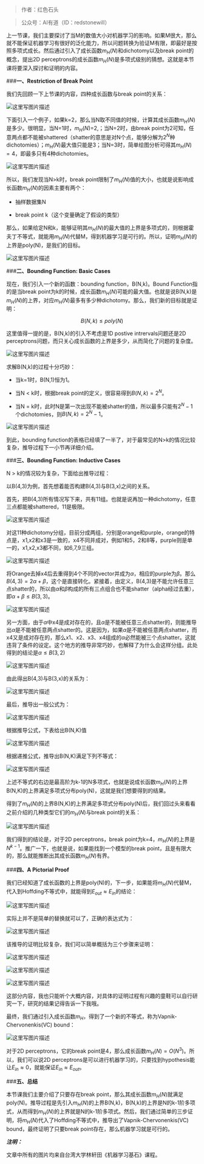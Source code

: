 >作者：红色石头

>公众号：AI有道（ID：redstonewill）

上一节课，我们主要探讨了当M的数值大小对机器学习的影响。如果M很大，那么就不能保证机器学习有很好的泛化能力，所以问题转换为验证M有限，即最好是按照多项式成长。然后通过引入了成长函数$m_H(N)$和dichotomy以及break point的概念，提出2D perceptrons的成长函数$m_H(N)$是多项式级别的猜想。这就是本节课将要深入探讨和证明的内容。

###**一、Restriction of Break Point**

我们先回顾一下上节课的内容，四种成长函数与break point的关系：

![这里写图片描述](http://img.blog.csdn.net/20170614075730000?)

下面引入一个例子，如果k=2，那么当N取不同值的时候，计算其成长函数$m_H(N)$是多少。很明显，当N=1时，$m_H(N)$=2,；当N=2时，由break point为2可知，任意两点都不能被shattered（shatter的意思是对N个点，能够分解为$2^N$种dichotomies）；$m_H(N)$最大值只能是3；当N=3时，简单绘图分析可得其$m_H(N)=4$，即最多只有4种dichotomies。

![这里写图片描述](http://img.blog.csdn.net/20170614081452868?)

所以，我们发现当N>k时，break point限制了$m_H(N)$值的大小，也就是说影响成长函数$m_H(N)$的因素主要有两个：

- 抽样数据集N

- break point k（这个变量确定了假设的类型）

那么，如果给定N和k，能够证明其$m_H(N)$的最大值的上界是多项式的，则根据霍夫丁不等式，就能用$m_H(N)$代替M，得到机器学习是可行的。所以，证明$m_H(N)$的上界是poly(N)，是我们的目标。

![这里写图片描述](http://img.blog.csdn.net/20170614082443877?)

###**二、Bounding Function: Basic Cases**

现在，我们引入一个新的函数：bounding function，B(N,k)。Bound Function指的是当break point为k的时候，成长函数$m_H(N)$可能的最大值。也就是说B(N,k)是$m_H(N)$的上界，对应$m_H(N)$最多有多少种dichotomy。那么，我们新的目标就是证明：

$$B(N,k)\leq poly(N)$$

这里值得一提的是，B(N,k)的引入不考虑是1D postive intrervals问题还是2D perceptrons问题，而只关心成长函数的上界是多少，从而简化了问题的复杂度。

![这里写图片描述](http://img.blog.csdn.net/20170614083709962?)

求解B(N,k)的过程十分巧妙：

- 当k=1时，B(N,1)恒为1。

- 当N < k时，根据break point的定义，很容易得到$B(N,k)=2^N$。

- 当N = k时，此时N是第一次出现不能被shatter的值，所以最多只能有$2^N-1$个dichotomies，则$B(N,k)=2^N-1$。

![这里写图片描述](http://img.blog.csdn.net/20170614085020015?)

到此，bounding function的表格已经填了一半了，对于最常见的N>k的情况比较复杂，推导过程下一小节再详细介绍。

###**三、Bounding Function: Inductive Cases**

N > k的情况较为复杂，下面给出推导过程：

以B(4,3)为例，首先想着能否构建B(4,3)与B(3,x)之间的关系。

首先，把B(4,3)所有情况写下来，共有11组。也就是说再加一种dichotomy，任意三点都能被shattered，11是极限。

![这里写图片描述](http://img.blog.csdn.net/20170614091230231?)

对这11种dichotomy分组，目前分成两组，分别是orange和purple，orange的特点是，x1,x2和x3是一致的，x4不同并成对，例如1和5，2和8等，purple则是单一的，x1,x2,x3都不同，如6,7,9三组。

![这里写图片描述](http://img.blog.csdn.net/20170614091821543?)

将Orange去掉x4后去重得到4个不同的vector并成为$\alpha$，相应的purple为$\beta$。那么$B(4,3) = 2\alpha + \beta$，这个是直接转化。紧接着，由定义，B(4,3)是不能允许任意三点shatter的，所以由$\alpha$和$\beta$构成的所有三点组合也不能shatter（alpha经过去重），即$\alpha + \beta\leq B(3,3)$。

![这里写图片描述](http://img.blog.csdn.net/20170614094602964?)

另一方面，由于$\alpha$中x4是成对存在的，且$\alpha$是不能被任意三点shatter的，则能推导出$\alpha$是不能被任意两点shatter的。这是因为，如果$\alpha$是不能被任意两点shatter，而x4又是成对存在的，那么x1、x2、x3、x4组成的$\alpha$必然能被三个点shatter。这就违背了条件的设定。这个地方的推导非常巧妙，也解释了为什么会这样分组。此处得到的结论是$\alpha \leq B(3,2)$

![这里写图片描述](http://img.blog.csdn.net/20170614094707216?)

由此得出B(4,3)与B(3,x)的关系为：

![这里写图片描述](http://img.blog.csdn.net/20170614094834154?)

最后，推导出一般公式为：

![这里写图片描述](http://img.blog.csdn.net/20170614094924233?)

根据推导公式，下表给出B(N,K)值

![这里写图片描述](http://img.blog.csdn.net/20170614095031483?)

根据递推公式，推导出B(N,K)满足下列不等式：

![这里写图片描述](http://img.blog.csdn.net/20170614095335958?)

上述不等式的右边是最高阶为k-1的N多项式，也就是说成长函数$m_H(N)$的上界B(N,K)的上界满足多项式分布poly(N)，这就是我们想要得到的结果。

得到了$m_H(N)$的上界B(N,K)的上界满足多项式分布poly(N)后，我们回过头来看看之前介绍的几种类型它们的$m_H(N)$与break point的关系：

![这里写图片描述](http://img.blog.csdn.net/20170614100013092?)

我们得到的结论是，对于2D perceptrons，break point为k=4，$m_H(N)$的上界是$N^{k-1}$。推广一下，也就是说，如果能找到一个模型的break point，且是有限大的，那么就能推断出其成长函数$m_H(N)$有界。

###**四、A Pictorial Proof**

我们已经知道了成长函数的上界是poly(N)的，下一步，如果能将$m_H(N)$代替M，代入到Hoffding不等式中，就能得到$E_{out}\approx E_{in}$的结论：

![这里写图片描述](http://img.blog.csdn.net/20170614101927607?)

实际上并不是简单的替换就可以了，正确的表达式为：

![这里写图片描述](http://img.blog.csdn.net/20170614102141749?)

该推导的证明比较复杂，我们可以简单概括为三个步骤来证明：

![这里写图片描述](http://img.blog.csdn.net/20170614103551436?)

![这里写图片描述](http://img.blog.csdn.net/20170614103603584?)

![这里写图片描述](http://img.blog.csdn.net/20170614103615889?)

这部分内容，我也只能听个大概内容，对具体的证明过程有兴趣的童鞋可以自行研究一下，研究的结果记得告诉一下我哦。

最终，我们通过引入成长函数$m_H$，得到了一个新的不等式，称为Vapnik-Chervonenkis(VC) bound：

![这里写图片描述](http://img.blog.csdn.net/20170614105404608?)

对于2D perceptrons，它的break point是4，那么成长函数$m_H(N)=O(N^3)$。所以，我们可以说2D perceptrons是可以进行机器学习的，只要找到hypothesis能让$E_{in}\approx0$，就能保证$E_{in}\approx E_{out}$。


###**五、总结**

本节课我们主要介绍了只要存在break point，那么其成长函数$m_H(N)$就满足poly(N)。推导过程是先引入$m_H(N)$的上界B(N,k)，B(N,k)的上界是N的k-1阶多项式，从而得到$m_H(N)$的上界就是N的k-1阶多项式。然后，我们通过简单的三步证明，将$m_H(N)$代入了Hoffding不等式中，推导出了Vapnik-Chervonenkis(VC) bound，最终证明了只要break point存在，那么机器学习就是可行的。

***注明：***

文章中所有的图片均来自台湾大学林轩田《机器学习基石》课程。

